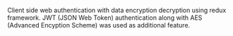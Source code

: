 Client side web authentication with data encryption decryption using redux framework. JWT (JSON Web Token) authentication along with AES (Advanced Encyption Scheme) was used as additional feature.

